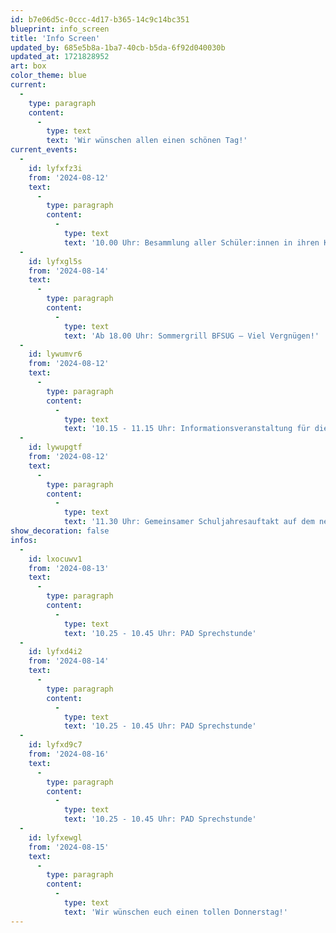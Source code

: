 ```yaml
---
id: b7e06d5c-0ccc-4d17-b365-14c9c14bc351
blueprint: info_screen
title: 'Info Screen'
updated_by: 685e5b8a-1ba7-40cb-b5da-6f92d040030b
updated_at: 1721828952
art: box
color_theme: blue
current:
  -
    type: paragraph
    content:
      -
        type: text
        text: 'Wir wünschen allen einen schönen Tag!'
current_events:
  -
    id: lyfxfz3i
    from: '2024-08-12'
    text:
      -
        type: paragraph
        content:
          -
            type: text
            text: '10.00 Uhr: Besammlung aller Schüler:innen in ihren Klassen – Guten Start!'
  -
    id: lyfxgl5s
    from: '2024-08-14'
    text:
      -
        type: paragraph
        content:
          -
            type: text
            text: 'Ab 18.00 Uhr: Sommergrill BFSUG – Viel Vergnügen!'
  -
    id: lywumvr6
    from: '2024-08-12'
    text:
      -
        type: paragraph
        content:
          -
            type: text
            text: '10.15 - 11.15 Uhr: Informationsveranstaltung für die Eltern der neu eintretenden Schüler:innen, Aula - Herzlich willkommen!'
  -
    id: lywupgtf
    from: '2024-08-12'
    text:
      -
        type: paragraph
        content:
          -
            type: text
            text: '11.30 Uhr: Gemeinsamer Schuljahresauftakt auf dem neuen Wendeplatz mit allen Schüler:innen und Eltern'
show_decoration: false
infos:
  -
    id: lxocuwv1
    from: '2024-08-13'
    text:
      -
        type: paragraph
        content:
          -
            type: text
            text: '10.25 - 10.45 Uhr: PAD Sprechstunde'
  -
    id: lyfxd4i2
    from: '2024-08-14'
    text:
      -
        type: paragraph
        content:
          -
            type: text
            text: '10.25 - 10.45 Uhr: PAD Sprechstunde'
  -
    id: lyfxd9c7
    from: '2024-08-16'
    text:
      -
        type: paragraph
        content:
          -
            type: text
            text: '10.25 - 10.45 Uhr: PAD Sprechstunde'
  -
    id: lyfxewgl
    from: '2024-08-15'
    text:
      -
        type: paragraph
        content:
          -
            type: text
            text: 'Wir wünschen euch einen tollen Donnerstag!'
---
```


